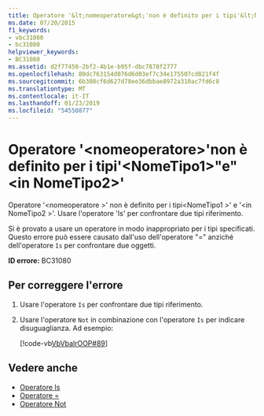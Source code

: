 ```yaml
---
title: Operatore '&lt;nomeoperatore&gt;'non è definito per i tipi'&lt;NomeTipo1&gt;"e"&lt;in NomeTipo2&gt;'
ms.date: 07/20/2015
f1_keywords:
- vbc31080
- bc31080
helpviewer_keywords:
- BC31080
ms.assetid: d2f77450-2bf2-4b1e-b95f-dbc7878f2777
ms.openlocfilehash: 80dc763154d076d6d03ef7c34e175507cd821f4f
ms.sourcegitcommit: 6b308cf6d627d78ee36dbbae8972a310ac7fd6c8
ms.translationtype: MT
ms.contentlocale: it-IT
ms.lasthandoff: 01/23/2019
ms.locfileid: "54550877"
---
```

# <a name="operator-ltoperatornamegt-is-not-defined-for-types-lttypename1gt-and-lttypename2gt"></a>Operatore '&lt;nomeoperatore&gt;'non è definito per i tipi'&lt;NomeTipo1&gt;"e"&lt;in NomeTipo2&gt;'
Operatore '\<nomeoperatore >' non è definito per i tipi\<NomeTipo1 >' e '\<in NomeTipo2 >'. Usare l'operatore 'Is' per confrontare due tipi riferimento.  
  
 Si è provato a usare un operatore in modo inappropriato per i tipi specificati. Questo errore può essere causato dall'uso dell'operatore "=" anziché dell'operatore `Is` per confrontare due oggetti.  
  
 **ID errore:** BC31080  
  
## <a name="to-correct-this-error"></a>Per correggere l'errore  
  
1.  Usare l'operatore `Is` per confrontare due tipi riferimento.  
  
2.  Usare l'operatore `Not` in combinazione con l'operatore `Is` per indicare disuguaglianza. Ad esempio:  
  
     [!code-vb[VbVbalrOOP#89](~/samples/snippets/visualbasic/VS_Snippets_VBCSharp/VbVbalrOOP/VB/OOP.vb#89)]
  
## <a name="see-also"></a>Vedere anche
- [Operatore Is](../../visual-basic/language-reference/operators/is-operator.md)
- [Operatore =](../../visual-basic/language-reference/operators/assignment-operator.md)
- [Operatore Not](../../visual-basic/language-reference/operators/not-operator.md)
